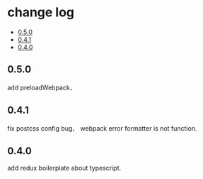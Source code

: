 # change log

- [0.5.0](#0.5.0)
- [0.4.1](#0.4.1)
- [0.4.0](#0.4.0)

## 0.5.0
add preloadWebpack、

## 0.4.1
fix postcss config bug、 webpack error formatter is not function.

## 0.4.0
add redux boilerplate about typescript.
